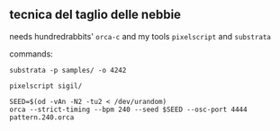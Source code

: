 ## tecnica del taglio delle nebbie 

needs hundredrabbits' `orca-c` and  my tools `pixelscript` and `substrata`

commands:

``` 
substrata -p samples/ -o 4242

pixelscript sigil/

SEED=$(od -vAn -N2 -tu2 < /dev/urandom)
orca --strict-timing --bpm 240 --seed $SEED --osc-port 4444 pattern.240.orca

```
